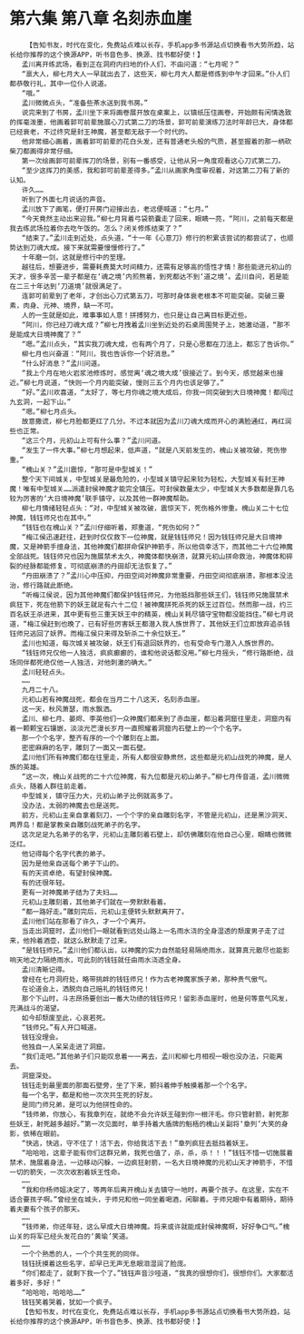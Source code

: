 # 第六集 第八章 名刻赤血崖
        【告知书友，时代在变化，免费站点难以长存，手机app多书源站点切换看书大势所趋，站长给你推荐的这个换源APP，听书音色多、换源、找书都好使！】
       孟川离开练武场，看到正在洞府内扫地的仆人们，不由问道：“七月呢？”
       “禀大人，柳七月大人一早就出去了，这些天，柳七月大人都是修炼到中午才回来。”仆人们都恭敬行礼，其中一位仆人说道。
       “哦。”
       孟川微微点头，“准备些茶水送到我书房。”
       说完来到了书房，孟川坐下来将画卷展开放在桌案上，以镇纸压住画卷，开始颇有闲情逸致的挥毫泼墨，他画着郭可前辈施展心刀式第二刀的场景，郭可前辈演练刀法时年龄已大，身体都已经衰老，不过终究是封王神魔，甚至都无敌于一个时代的。
       他非常细心画着，画着郭可前辈的花白头发，还有普通老头般的气质，甚至握着的那一柄砍柴刀都画得非常仔细。
       第一次绘画郭可前辈挥刀的场景，别有一番感受，让他从另一角度观看这心刀式第二刀。
       “至少这挥刀的美感，我和郭可前辈差得多。”孟川从画家角度审视着，对这第二刀有了新的认知。
       许久……
       听到了外面七月说话的声音。
       孟川放下了画笔，便打开房门迎接出去，老远便喊道：“七月。”
       “今天竟然主动出来迎我。”柳七月背着弓袋箭囊走了回来，眼睛一亮，“阿川，之前每天都是我去练武场拉着你去吃午饭的。怎么？闭关修炼结束了？”
       “结束了。”孟川走到近处，点头道，“十一年《心意刀》修行的积累该尝试的都尝试了，也顺势达到刀魂大成。接下来就需要慢慢修行了。”
       十年磨一剑，这就是修行中的至理。
       越往后，想要进步，需要耗费莫大时间精力，还需有足够高的悟性才情！那些能进元初山的天才，很多辛苦一辈子都是在‘魂之境’内煎熬着，到死都达不到‘道之境’。孟川自问，若是能在二三十年达到‘刀道境’就很满足了。
       连郭可前辈到了老年，才创出心刀式第五刀，可那时身体衰老根本不可能突破。突破三要素，肉身、元神、境界，缺一不可。
       人的一生就是如此，难事事如人意！拼搏努力，也只是让自己离目标更近些。
       “阿川，你已经刀魂大成？”柳七月拽着孟川坐到近处的石桌周围凳子上，她激动道，“那不是能成大日境神魔了？”
       “嗯。”孟川点头，“其实我刀魂大成，也有两个月了，只是心思都在刀法上，都忘了告诉你。”
       柳七月也兴奋道：“阿川，我也告诉你一个好消息。”
       “什么好消息？”孟川问道。
       “我上个月在地火岩浆池修炼时，感觉离‘魂之境大成’很接近了。到今天，感觉越来也接近。”柳七月说道，“快则一个月内能突破，慢则三五个月内也该足够了。”
       “好。”孟川欢喜道，“太好了，等七月你魂之境大成后，你我一同突破到大日境神魔！都闯过九玄洞，一起下山。”
       “嗯。”柳七月点头。
       故意撒谎，柳七月脸都更红了几分。不过本就因为孟川刀魂大成而开心的满脸通红，再红润些也正常。
       “这三个月，元初山上可有什么事？”孟川问道。
       “发生了一件大事。”柳七月想起来，低声道，“就是八天前发生的，槐山关被攻破，死伤惨重。”
       “槐山关？”孟川震惊，“那可是中型城关！”
       整个天下间城关，中型城关是最危险的，小型城关镇守起来较为轻松，大型城关有封王神魔！唯有中型城关……派遣封侯神魔才能完全镇压。可封侯数量太少，中型城关大多数都是靠几名较为厉害的‘大日境神魔’联手镇守，以及其他一群神魔帮助。
       柳七月情绪轻轻点头：“对，中型城关被攻破，震惊天下，死伤格外惨重。槐山关二十七位神魔，钱钰师兄也在其中。”
       “钱钰也在槐山关？”孟川仔细听着，郑重道，“死伤如何？”
       “梅江侯迅速赶往，赶到时仅仅救下一位神魔，就是钱钰师兄！因为钱钰师兄是大日境神魔，又是神箭手擅身法，其他神魔们都拼命保护神箭手，所以他侥幸活下，而其他二十六位神魔全部战死。钱钰师兄也因为施展禁术太久，神魔体都快崩溃，就算元初山拼命救治，神魔体和碎裂的经脉都能修复，可彻底崩溃的丹田却无法恢复了。”
       “丹田崩溃了？”孟川心中压抑，丹田空间对神魔非常重要，丹田空间彻底崩溃，那根本没法治，修行路就此断绝。
       “听梅江侯说，因为其他神魔们都保护钱钰师兄，为他抵挡那些妖王们，钱钰师兄施展禁术疯狂下，死在他箭下的妖王就足有六十二位！被神魔拼死杀死的妖王过百位。然而那一战，约三百名妖王杀进来，其中更有些三重天妖王中的精英，槐山关耗尽镇守宝物都没能挡住。”柳七月说道，“梅江侯赶到也晚了，已有好些厉害妖王都潜入我人族世界了，其他妖王们立即放弃追杀钱钰师兄逃回了妖界。而梅江侯只来得及斩杀二十余位妖王。”
       孟川也知道，每次城关被攻破，妖王们有退回妖界的，也有受命专门潜入人族世界的。
       “钱钰师兄仅他一人独活，疯疯癫癫的，谁和他说话都没用。”柳七月摇头，“修行路断绝，战场同伴都死绝仅他一人独活，对他刺激的确大。”
       孟川轻轻点头。
       ……
       九月二十八。
       元初山若有神魔战死，都会在当月二十八这天，名刻赤血崖。
       这一天，秋风萧瑟，雨水飘洒。
       孟川、柳七月、晏烬、李英他们一众神魔们都来到了赤血崖，都沿着洞窟往里走，洞窟内有着一颗颗宝石镶嵌，淡淡光芒漫长岁月一直照耀着洞窟内石壁上的一个个名字。
       那一个个名字，整齐有序的一个个雕刻在上面。
       密密麻麻的名字，雕刻了一面又一面石壁。
       孟川他们所有神魔们都在往里走，所有人都很安静肃然，这些都是元初山战死的神魔，是人族的英雄。
       “这一次，槐山关战死的二十六位神魔，有九位都是元初山弟子。”柳七月传音道，孟川微微点头，随着人群往前走着。
       中型城关，镇守压力大，元初山弟子比例就高多了。
       没办法，太弱的神魔去也是送死。
       前方，元初山主亲自拿着刻刀，一个个字的亲自雕刻名字，不管是元初山，还是黑沙洞天、两界岛！都是掌教亲自雕刻战死弟子的名字。
       这次足足九名弟子的名字，元初山主雕刻着石壁上，却仿佛雕刻在他自己心里，眼睛也微微泛红。
       他记得每个名字代表的弟子。
       因为是他亲自送每个弟子下山的。
       有的天资卓绝，有望封侯神魔。
       有的还很年轻。
       更有一对神魔弟子结为了夫妇……
       元初山主雕刻着，其他弟子们就在一旁默默看着。
       “都一路好走。”雕刻完后，元初山主便转头默默离开了。
       孟川他们站在那看了许久，才一个个离开。
       当走出洞窟时，孟川他们一眼就看到远处山路上一名雨水浇的全身湿透的颓废男子走了过来，他拎着酒壶，就这么默默走了过来。
       “是钱钰师兄。”孟川他们都认出，以神魔的实力自然能轻易隔绝雨水，就算真元散尽也能影响天地之力隔绝雨水，可此刻的钱钰就任由雨水浇透全身。
       孟川清晰记得。
       曾经在七月洞府处，略带挑衅的钱钰师兄！作为古老神魔家族子弟，那种贵气傲气。
       在论道会上，洒脱向自己赔礼的钱钰师兄！
       那个下山时，斗志昂扬要创出一番大功绩的钱钰师兄！留影赤血崖时，他是何等意气风发，充满战斗的渴望。
       如今却颓废至此，心哀若死。
       “钱师兄。”有人开口喊道。
       钱钰没理会。
       他独自一人呆呆走进了洞窟。
       “我们走吧。”其他弟子们只能叹息着一一离去，孟川和柳七月相视一眼也没办法，只能离去。
       洞窟深处。
       钱钰走到最里面的那面石壁旁，坐了下来，颤抖着伸手触摸着那一个个名字。
       每一个名字，都是和他一次次共生死的好友。
       是同门师兄弟，是可以为他拼性命的。
       “钱师弟，你放心，有我章列在，就绝不会允许妖王碰到你一根汗毛。你只管射箭，射死那些妖王，射死越多越好。”第一次见面时，单手持着大盾牌的魁梧的槐山关副将‘章列’大笑的身影，依稀在眼前。
       “快逃，快逃，守不住了！活下去，你给我活下去！”章列疯狂去抵挡着妖王。
       “哈哈哈，这辈子能有你们这群兄弟，我死也值了，杀，杀，杀！！！”钱钰不惜一切施展着禁术，施展着身法，一边移动闪躲，一边疯狂射箭，一名大日境神魔的元初山天才神箭手，不惜一切的箭矢，一次次收割着妖王性命。
       ……
       “我和你杨师姐决定了，等两年后离开槐山关去镇守一地时，再要个孩子。在这里，实在不适合要孩子啊。”曾经坐在城头，于师兄和他一同坐着喝酒，闲聊着。于师兄眼中有着期待，期待着夫妻有个孩子的那天。
       ……
       “钱师弟，你还年轻，这么早成大日境神魔。将来或许就能成封侯神魔啊，好好争口气。”槐山关的将军已经头发花白的‘黄瑜’笑道。
       ……
       一个个熟悉的人，一个个共生死的同伴。
       钱钰抚摸着这些名字，却早已无声无息眼泪湿润了脸庞。
       “你们都走了，就剩下我一个了。”钱钰声音沙哑道，“我真的很想你们，很想你们。大家都活着多好，多好！”
       “哈哈哈，哈哈哈……”
       钱钰笑着哭着，犹如一个疯子。
       【告知书友，时代在变化，免费站点难以长存，手机app多书源站点切换看书大势所趋，站长给你推荐的这个换源APP，听书音色多、换源、找书都好使！】